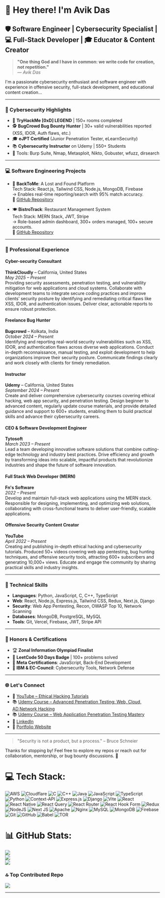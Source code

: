 # 👋 Hey there! I'm Avik Das
## 🛡️ Software Engineer | Cybersecurity Specialist | 💻 Full-Stack Developer | 🎓 Educator & Content Creator

> **"One thing God and I have in common: we write code for creation, not repetition."**  
> — *Avik Das*

I'm a passionate cybersecurity enthusiast and software engineer with experience in offensive security, full-stack development, and educational content creation...

---

### 🔐 Cybersecurity Highlights

- 🧠 **TryHackMe [0xD] LEGEND** | 150+ rooms completed
- 🕵️ **BugCrowd Bug Bounty Hunter** | 30+ valid vulnerabilities reported (XSS, IDOR, Auth flaws, etc.)
- 🎓 **eJPT Certified** (Junior Penetration Tester, eLearnSecurity)
- 📚 **Cybersecurity Instructor** on Udemy | 550+ Students
- 🧪 Tools: Burp Suite, Nmap, Metasploit, Nikto, Gobuster, wfuzz, dirsearch

---


### 💻 Software Engineering Projects

- 🧭 **BackToMe**: A Lost and Found Platform  
  Tech Stack: React.js, Tailwind CSS, Node.js, MongoDB, Firebase  
  → Enables real-time reporting/search with 95% match accuracy.  
  🔗 [GitHub Repository](https://github.com/DeveloperAvik/BackToMe)

- 🍽️ **BistroTrack**: Restaurant Management System  
  Tech Stack: MERN Stack, JWT, Stripe  
  → Role-based admin dashboard, 300+ orders managed, 100+ secure accounts.  
  🔗 [GitHub Repository](https://github.com/DeveloperAvik/BistroTrack)


---

### 💼 Professional Experience

#### Cyber-security Consultant  
**ThinkCloudly** – California, United States  
*May 2025 – Present*  
Providing security assessments, penetration testing, and vulnerability mitigation for web applications and cloud systems. Collaborate with development teams to integrate secure coding practices and improve clients’ security posture by identifying and remediating critical flaws like XSS, IDOR, and authentication issues. Deliver clear, actionable reports to ensure robust protection.

#### Freelance Bug Hunter  
**Bugcrowd** – Kolkata, India  
*October 2024 – Present*  
Identifying and reporting real-world security vulnerabilities such as XSS, IDOR, and authentication flaws across diverse web applications. Conduct in-depth reconnaissance, manual testing, and exploit development to help organizations improve their security posture. Communicate findings clearly and work closely with clients for timely remediation.

#### Instructor  
**Udemy** – California, United States  
*September 2024 – Present*  
Create and deliver comprehensive cybersecurity courses covering ethical hacking, web app security, and penetration testing. Design beginner to advanced content, regularly update course materials, and provide detailed guidance and support to 600+ students, enabling them to build practical skills and advance their cybersecurity careers.

#### CEO & Software Development Engineer  
**Tytosoft**  
*March 2023 – Present*  
Lead a team developing innovative software solutions that combine cutting-edge technology and industry best practices. Drive efficiency and growth by transforming ideas into scalable, impactful products that revolutionize industries and shape the future of software innovation.

#### Full Stack Web Developer (MERN)  
**Fn's Software**  
*2022 – Present*  
Develop and maintain full-stack web applications using the MERN stack. Responsible for designing, implementing, and optimizing web solutions, collaborating with cross-functional teams to deliver user-friendly, scalable applications.

#### Offensive Security Content Creator  
**YouTube**  
*April 2022 – Present*  
Creating and publishing in-depth ethical hacking and cybersecurity tutorials. Produced 50+ videos covering web app pentesting, bug hunting techniques, and offensive security tools, attracting 600+ subscribers and generating 10,000+ views. Educate and engage the community by sharing practical skills and industry insights.

---

### 🔧 Technical Skills

- **Languages**: Python, JavaScript, C, C++, TypeScript  
- **Web**: React, Node.js, Express.js, Tailwind CSS, Redux, Next.js, Django  
- **Security**: Web App Pentesting, Recon, OWASP Top 10, Network Scanning  
- **Databases**: MongoDB, PostgreSQL, MySQL  
- **Tools**: Git, Vercel, Firebase, JWT, Stripe API

---

### 🏅 Honors & Certifications

- 🏆 **Zonal Information Olympiad Finalist**  
- 🥇 **LeetCode 50 Days Badge** | 100+ problems solved  
- 📜 **Meta Certifications**: JavaScript, Back-End Development  
- 📘 **IBM & EC-Council**: Cybersecurity Tools, Network Defense

---

### 🌐 Let's Connect

- 🎥 [YouTube – Ethical Hacking Tutorials](https://www.youtube.com/@DreadSpecterOfficial)  
- 📚 [Udemy Course – Advanced Penetration Testing: Web, Cloud, AD,Network Hacking](https://www.udemy.com/course/ethical-hacking-bootcamp-2024/?referralCode=0C7A077FE8CAFE016258)  
- 📚 [Udemy Course – Web Application Penetration Testing Mastery](https://www.udemy.com/course/web-application-penetration-testing-mastery/?referralCode=D193D0FE07A90D939919)  
- 🔗 [LinkedIn](https://www.linkedin.com/in/developeravik/)  
- 📂 [Portfolio Website](https://portfolio-2025-ruby.vercel.app/)

---

> "Security is not a product, but a process." – Bruce Schneier

Thanks for stopping by! Feel free to explore my repos or reach out for collaboration, mentorship, or bug bounty discussions. 🚀

# 💻 Tech Stack:
![AWS](https://img.shields.io/badge/AWS-%23FF9900.svg?style=for-the-badge&logo=amazon-aws&logoColor=white) ![Cloudflare](https://img.shields.io/badge/Cloudflare-F38020?style=for-the-badge&logo=Cloudflare&logoColor=white) ![C](https://img.shields.io/badge/c-%2300599C.svg?style=for-the-badge&logo=c&logoColor=white) ![C++](https://img.shields.io/badge/c++-%2300599C.svg?style=for-the-badge&logo=c%2B%2B&logoColor=white) ![Java](https://img.shields.io/badge/java-%23ED8B00.svg?style=for-the-badge&logo=openjdk&logoColor=white) ![JavaScript](https://img.shields.io/badge/javascript-%23323330.svg?style=for-the-badge&logo=javascript&logoColor=%23F7DF1E) ![TypeScript](https://img.shields.io/badge/typescript-%23007ACC.svg?style=for-the-badge&logo=typescript&logoColor=white) ![Python](https://img.shields.io/badge/python-3670A0?style=for-the-badge&logo=python&logoColor=ffdd54) ![Context-API](https://img.shields.io/badge/Context--Api-000000?style=for-the-badge&logo=react) ![Express.js](https://img.shields.io/badge/express.js-%23404d59.svg?style=for-the-badge&logo=express&logoColor=%2361DAFB) ![Django](https://img.shields.io/badge/django-%23092E20.svg?style=for-the-badge&logo=django&logoColor=white) ![Vite](https://img.shields.io/badge/vite-%23646CFF.svg?style=for-the-badge&logo=vite&logoColor=white) ![React](https://img.shields.io/badge/react-%2320232a.svg?style=for-the-badge&logo=react&logoColor=%2361DAFB) ![React Native](https://img.shields.io/badge/react_native-%2320232a.svg?style=for-the-badge&logo=react&logoColor=%2361DAFB) ![React Query](https://img.shields.io/badge/-React%20Query-FF4154?style=for-the-badge&logo=react%20query&logoColor=white) ![React Router](https://img.shields.io/badge/React_Router-CA4245?style=for-the-badge&logo=react-router&logoColor=white) ![React Hook Form](https://img.shields.io/badge/React%20Hook%20Form-%23EC5990.svg?style=for-the-badge&logo=reacthookform&logoColor=white) ![Redux](https://img.shields.io/badge/redux-%23593d88.svg?style=for-the-badge&logo=redux&logoColor=white) ![NodeJS](https://img.shields.io/badge/node.js-6DA55F?style=for-the-badge&logo=node.js&logoColor=white) ![Next JS](https://img.shields.shields.io/badge/Next-black?style=for-the-badge&logo=next.js&logoColor=white) ![Apache](https://img.shields.io/badge/apache-%23D42029.svg?style=for-the-badge&logo=apache&logoColor=white) ![Nginx](https://img.shields.io/badge/nginx-%23009639.svg?style=for-the-badge&logo=nginx&logoColor=white) ![MySQL](https://img.shields.io/badge/mysql-4479A1.svg?style=for-the-badge&logo=mysql&logoColor=white) ![MongoDB](https://img.shields.io/badge/MongoDB-%234ea94b.svg?style=for-the-badge&logo=mongodb&logoColor=white) ![Firebase](https://img.shields.io/badge/firebase-a08021?style=for-the-badge&logo=firebase&logoColor=ffcd34) ![Git](https://img.shields.io/badge/git-%23F05033.svg?style=for-the-badge&logo=git&logoColor=white) ![GitHub](https://img.shields.io/badge/github-%23121011.svg?style=for-the-badge&logo=github&logoColor=white) ![Babel](https://img.shields.io/badge/Babel-F9DC3e?style=for-the-badge&logo=babel&logoColor=black) ![TOR](https://img.shields.io/badge/tor-%237E4798.svg?style=for-the-badge&logo=tor-project&logoColor=white)

# 📊 GitHub Stats:
![](https://github-readme-stats.vercel.app/api?username=DeveloperAvik&theme=react&hide_border=false&include_all_commits=true&count_private=true)<br/>
![](https://github-readme-streak-stats.herokuapp.com/?user=DeveloperAvik&theme=react&hide_border=false)<br/>
![](https://github-readme-stats.vercel.app/api/top-langs/?username=DeveloperAvik&theme=react&hide_border=false&include_all_commits=true&count_private=true&layout=compact)

### 🔝 Top Contributed Repo
![](https://github-contributor-stats.vercel.app/api?username=DeveloperAvik&limit=5&theme=dark&combine_all_yearly_contributions=true)

---

<!-- Proudly created with GPRM ( https://gprm.itsvg.in ) -->
